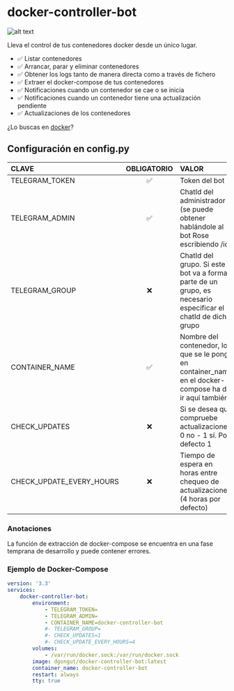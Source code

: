 # docker-controller-bot

![alt text](https://i.ibb.co/5jPfTQ1/Docker-Controller-Bot-shadow.png)

Lleva el control de tus contenedores docker desde un único lugar.
 - ✅ Listar contenedores
 - ✅ Arrancar, parar y eliminar contenedores
 - ✅ Obtener los logs tanto de manera directa como a través de fichero
 - ✅ Extraer el docker-compose de tus contenedores
 - ✅ Notificaciones cuando un contenedor se cae o se inicia
 - ✅ Notificaciones cuando un contenedor tiene una actualización pendiente
 - ✅ Actualizaciones de los contenedores

¿Lo buscas en [docker](https://hub.docker.com/r/dgongut/docker-controller-bot)?

## Configuración en config.py
                    
| CLAVE  | OBLIGATORIO | VALOR |
|:------------- |:---------------:| :-------------|
|TELEGRAM_TOKEN |✅| Token del bot |
|TELEGRAM_ADMIN |✅| ChatId del administrador (se puede obtener hablándole al bot Rose escribiendo /id) |
|TELEGRAM_GROUP |❌| ChatId del grupo. Si este bot va a formar parte de un grupo, es necesario especificar el chatId de dicho grupo |
|CONTAINER_NAME |✅| Nombre del contenedor, lo que se le ponga en container_name en el docker-compose ha de ir aquí también |
|CHECK_UPDATES |❌| Si se desea que compruebe actualizaciones. 0 no - 1 sí. Por defecto 1|
|CHECK_UPDATE_EVERY_HOURS |❌| Tiempo de espera en horas entre chequeo de actualizaciones (4 horas por defecto) | 

### Anotaciones
La función de extracción de docker-compose se encuentra en una fase temprana de desarrollo y puede contener errores.

### Ejemplo de Docker-Compose
```yaml
version: '3.3'
services:
    docker-controller-bot:
        environment:
            - TELEGRAM_TOKEN=
            - TELEGRAM_ADMIN=
            - CONTAINER_NAME=docker-controller-bot
            #- TELEGRAM_GROUP=
            #- CHECK_UPDATES=1
            #- CHECK_UPDATE_EVERY_HOURS=4
        volumes:
            - /var/run/docker.sock:/var/run/docker.sock
        image: dgongut/docker-controller-bot:latest
        container_name: docker-controller-bot
        restart: always
        tty: true
```
